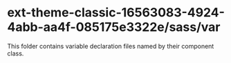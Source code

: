 # ext-theme-classic-16563083-4924-4abb-aa4f-085175e3322e/sass/var

This folder contains variable declaration files named by their component class.
